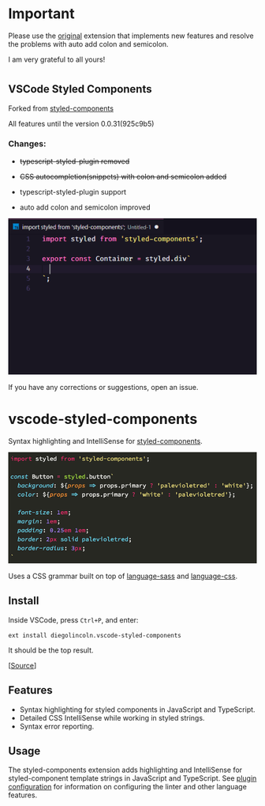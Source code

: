 # Important

Please use the [original](https://marketplace.visualstudio.com/items?itemName=jpoissonnier.vscode-styled-components) extension that implements new features and resolve the problems with auto add colon and semicolon.

I am very grateful to all yours!

#

## VSCode Styled Components

Forked from [styled-components](https://github.com/styled-components/styled-components)

All features until the version 0.0.31(925c9b5)

### Changes:

- ~~typescript-styled-plugin removed~~
- ~~CSS autocompletion(snippets) with colon and semicolon added~~

- typescript-styled-plugin support
- auto add colon and semicolon improved

![Autocomplete with colon and semicolon](https://github.com/dilincoln/vscode-styled-components/raw/HEAD/demo.gif)

If you have any corrections or suggestions, open an issue.

# vscode-styled-components

Syntax highlighting and IntelliSense for [styled-components](https://github.com/styled-components/styled-components).

![Syntax highlighting in action](https://github.com/dilincoln/vscode-styled-components/raw/HEAD/demo.png)

Uses a CSS grammar built on top of [language-sass](https://github.com/atom/language-sass) and [language-css](https://github.com/atom/language-css).

## Install

Inside VSCode, press `Ctrl+P`, and enter:

```
ext install diegolincoln.vscode-styled-components
```

It should be the top result.

[[Source](https://marketplace.visualstudio.com/items?itemName=diegolincoln.vscode-styled-components)]

## Features

- Syntax highlighting for styled components in JavaScript and TypeScript.
- Detailed CSS IntelliSense while working in styled strings.
- Syntax error reporting.

## Usage

The styled-components extension adds highlighting and IntelliSense for styled-component template strings in JavaScript and TypeScript. See [plugin configuration](https://github.com/Microsoft/typescript-styled-plugin#configuration) for information on configuring the linter and other language features.
